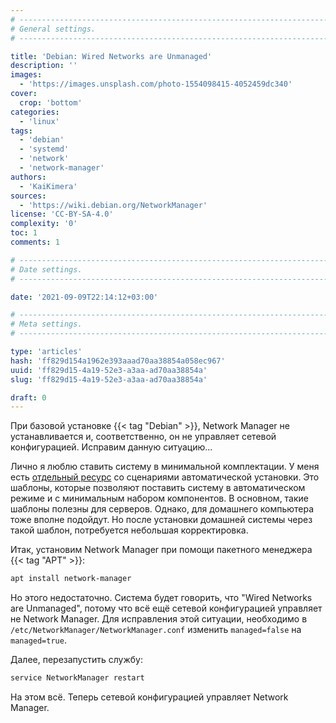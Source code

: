 ```yaml
---
# -------------------------------------------------------------------------------------------------------------------- #
# General settings.
# -------------------------------------------------------------------------------------------------------------------- #

title: 'Debian: Wired Networks are Unmanaged'
description: ''
images:
  - 'https://images.unsplash.com/photo-1554098415-4052459dc340'
cover:
  crop: 'bottom'
categories:
  - 'linux'
tags:
  - 'debian'
  - 'systemd'
  - 'network'
  - 'network-manager'
authors:
  - 'KaiKimera'
sources:
  - 'https://wiki.debian.org/NetworkManager'
license: 'CC-BY-SA-4.0'
complexity: '0'
toc: 1
comments: 1

# -------------------------------------------------------------------------------------------------------------------- #
# Date settings.
# -------------------------------------------------------------------------------------------------------------------- #

date: '2021-09-09T22:14:12+03:00'

# -------------------------------------------------------------------------------------------------------------------- #
# Meta settings.
# -------------------------------------------------------------------------------------------------------------------- #

type: 'articles'
hash: 'ff829d154a1962e393aaad70aa38854a058ec967'
uuid: 'ff829d15-4a19-52e3-a3aa-ad70aa38854a'
slug: 'ff829d15-4a19-52e3-a3aa-ad70aa38854a'

draft: 0
---
```


При базовой установке {{< tag "Debian" >}}, Network Manager не устанавливается и, соответственно, он не управляет сетевой конфигурацией. Исправим данную ситуацию...

<!--more-->

Лично я люблю ставить систему в минимальной комплектации. У меня есть [отдельный ресурс](https://uaik.github.io/) со сценариями автоматической установки. Это шаблоны, которые позволяют поставить систему в автоматическом режиме и с минимальным набором компонентов. В основном, такие шаблоны полезны для серверов. Однако, для домашнего компьютера тоже вполне подойдут. Но после установки домашней системы через такой шаблон, потребуется небольшая корректировка.

Итак, установим Network Manager при помощи пакетного менеджера {{< tag "APT" >}}:

```sh
apt install network-manager
```

Но этого недостаточно. Система будет говорить, что "Wired Networks are Unmanaged", потому что всё ещё сетевой конфигурацией управляет не Network Manager. Для исправления этой ситуации, необходимо в `/etc/NetworkManager/NetworkManager.conf` изменить `managed=false` на `managed=true`.

Далее, перезапустить службу:

```sh
service NetworkManager restart
```

На этом всё. Теперь сетевой конфигурацией управляет Network Manager.
